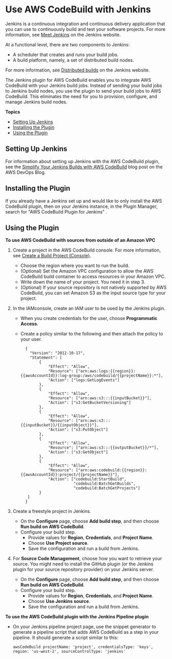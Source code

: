 # Use AWS CodeBuild with Jenkins<a name="jenkins-plugin"></a>

Jenkins is a continuous integration and continuous delivery application that you can use to continuously build and test your software projects\. For more information, see [Meet Jenkins](https://wiki.jenkins-ci.org/display/JENKINS/Meet+Jenkins) on the Jenkins website\.

At a functional level, there are two components to Jenkins: 
+ A scheduler that creates and runs your build jobs\.
+ A build platform, namely, a set of distributed build nodes\.

For more information, see [Distributed builds](https://wiki.jenkins-ci.org/display/JENKINS/Distributed+builds) on the Jenkins website\.

The Jenkins plugin for AWS CodeBuild enables you to integrate AWS CodeBuild with your Jenkins build jobs\. Instead of sending your build jobs to Jenkins build nodes, you use the plugin to send your build jobs to AWS CodeBuild\. This eliminates the need for you to provision, configure, and manage Jenkins build nodes\.

**Topics**
+ [Setting Up Jenkins](#setup-jenkins)
+ [Installing the Plugin](#plugin-installation)
+ [Using the Plugin](#plugin-usage)

## Setting Up Jenkins<a name="setup-jenkins"></a>

For information about setting up Jenkins with the AWS CodeBuild plugin, see the [Simplify Your Jenkins Builds with AWS CodeBuild](https://aws.amazon.com/blogs/devops/simplify-your-jenkins-builds-with-aws-codebuild/) blog post on the AWS DevOps Blog\.

## Installing the Plugin<a name="plugin-installation"></a>

If you already have a Jenkins set up and would like to only install the AWS CodeBuild plugin, then on your Jenkins instance, in the Plugin Manager, search for "AWS CodeBuild Plugin for Jenkins" \.

## Using the Plugin<a name="plugin-usage"></a><a name="source-available-outside-of-your-vpc"></a>

**To use AWS CodeBuild with sources from outside of an Amazon VPC**

1. Create a project in the AWS CodeBuild console\. For more information, see [Create a Build Project \(Console\)](create-project.md#create-project-console)\. 
   + Choose the region where you want to run the build\.
   + \(Optional\) Set the Amazon VPC configuration to allow the AWS CodeBuild build container to access resources in your Amazon VPC\.
   + Write down the name of your project\. You need it in step 3\.
   + \(Optional\) If your source repository is not natively supported by AWS CodeBuild, you can set Amazon S3 as the input source type for your project\.

1. In the IAMconsole, create an IAM user to be used by the Jenkins plugin\. 
   + When you create credentials for the user, choose **Programmatic Access**\.
   + Create a policy similar to the following and then attach the policy to your user\.

     ```
       {
         "Version": "2012-10-17",
         "Statement": [
             {
                 "Effect": "Allow",
                 "Resource": ["arn:aws:logs:{{region}}:{{awsAccountId}}:log-group:/aws/codebuild/{{projectName}}:*"],
                 "Action": ["logs:GetLogEvents"]
             },
             {
                 "Effect": "Allow",
                 "Resource": ["arn:aws:s3:::{{inputBucket}}"],
                 "Action": ["s3:GetBucketVersioning"]
             },
             {
                 "Effect": "Allow",
                 "Resource": ["arn:aws:s3:::{{inputBucket}}/{{inputObject}}"],
                 "Action": ["s3:PutObject"]
             },
             {
                 "Effect": "Allow",
                 "Resource": ["arn:aws:s3:::{{outputBucket}}/*"],
                 "Action": ["s3:GetObject"]
             },
             {
                 "Effect": "Allow",
                 "Resource": ["arn:aws:codebuild:{{region}}:{{awsAccountId}}:project/{{projectName}}"],
                 "Action": ["codebuild:StartBuild",
                            "codebuild:BatchGetBuilds",
                            "codebuild:BatchGetProjects"]
             }
     	]
       }
     ```

1. Create a freestyle project in Jenkins\.
   + On the **Configure** page, choose **Add build step**, and then choose **Run build on AWS CodeBuild**\.
   + Configure your build step\.
     + Provide values for **Region**, **Credentials**, and **Project Name**\.
     + Choose **Use Project source**\.
     + Save the configuration and run a build from Jenkins\.

1. For **Source Code Management**, choose how you want to retrieve your source\. You might need to install the GitHub plugin \(or the Jenkins plugin for your source repository provider\) on your Jenkins server\.
   + On the **Configure** page, choose **Add build step**, and then choose **Run build on AWS CodeBuild**\.
   + Configure your build step\.
     + Provide values for **Region**, **Credentials**, and **Project Name**\.
     + Choose **Use Jenkins source**\.
     + Save the configuration and run a build from Jenkins\.<a name="jenkins-pipeline-plugin"></a>

**To use the AWS CodeBuild plugin with the Jenkins Pipeline plugin**
+ On your Jenkins pipeline project page, use the snippet generator to generate a pipeline script that adds AWS CodeBuild as a step in your pipeline\. It should generate a script similar to this:

  ```
  awsCodeBuild projectName: 'project', credentialsType: 'keys', region: 'us-west-2', sourceControlType: 'jenkins'
  ```